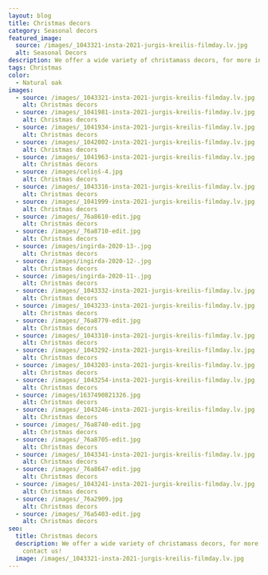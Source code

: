```yaml
---
layout: blog
title: Christmas decors
category: Seasonal decors
featured_image:
  source: /images/_1043321-insta-2021-jurgis-kreilis-filmday.lv.jpg
  alt: Seasonal Decors
description: We offer a wide variety of christamass decors, for more information contact us!
tags: Christmas
color:
  - Natural oak
images:
  - source: /images/_1043321-insta-2021-jurgis-kreilis-filmday.lv.jpg
    alt: Christmas decors
  - source: /images/_1041981-insta-2021-jurgis-kreilis-filmday.lv.jpg
    alt: Christmas decors
  - source: /images/_1041934-insta-2021-jurgis-kreilis-filmday.lv.jpg
    alt: Christmas decors
  - source: /images/_1042002-insta-2021-jurgis-kreilis-filmday.lv.jpg
    alt: Christmas decors
  - source: /images/_1041963-insta-2021-jurgis-kreilis-filmday.lv.jpg
    alt: Christmas decors
  - source: /images/celiņš-4.jpg
    alt: Christmas decors
  - source: /images/_1043316-insta-2021-jurgis-kreilis-filmday.lv.jpg
    alt: Christmas decors
  - source: /images/_1041999-insta-2021-jurgis-kreilis-filmday.lv.jpg
    alt: Christmas decors
  - source: /images/_76a8610-edit.jpg
    alt: Christmas decors
  - source: /images/_76a8710-edit.jpg
    alt: Christmas decors
  - source: /images/ingirda-2020-13-.jpg
    alt: Christmas decors
  - source: /images/ingirda-2020-12-.jpg
    alt: Christmas decors
  - source: /images/ingirda-2020-11-.jpg
    alt: Christmas decors
  - source: /images/_1043332-insta-2021-jurgis-kreilis-filmday.lv.jpg
    alt: Christmas decors
  - source: /images/_1043233-insta-2021-jurgis-kreilis-filmday.lv.jpg
    alt: Christmas decors
  - source: /images/_76a8779-edit.jpg
    alt: Christmas decors
  - source: /images/_1043310-insta-2021-jurgis-kreilis-filmday.lv.jpg
    alt: Christmas decors
  - source: /images/_1043292-insta-2021-jurgis-kreilis-filmday.lv.jpg
    alt: Christmas decors
  - source: /images/_1043203-insta-2021-jurgis-kreilis-filmday.lv.jpg
    alt: Christmas decors
  - source: /images/_1043254-insta-2021-jurgis-kreilis-filmday.lv.jpg
    alt: Christmas decors
  - source: /images/1637490821326.jpg
    alt: Christmas decors
  - source: /images/_1043246-insta-2021-jurgis-kreilis-filmday.lv.jpg
    alt: Christmas decors
  - source: /images/_76a8740-edit.jpg
    alt: Christmas decors
  - source: /images/_76a8705-edit.jpg
    alt: Christmas decors
  - source: /images/_1043341-insta-2021-jurgis-kreilis-filmday.lv.jpg
    alt: Christmas decors
  - source: /images/_76a8647-edit.jpg
    alt: Christmas decors
  - source: /images/_1043241-insta-2021-jurgis-kreilis-filmday.lv.jpg
    alt: Christmas decors
  - source: /images/_76a2909.jpg
    alt: Christmas decors
  - source: /images/_76a5403-edit.jpg
    alt: Christmas decors
seo:
  title: Christmas decors
  description: We offer a wide variety of christamass decors, for more information
    contact us!
  image: /images/_1043321-insta-2021-jurgis-kreilis-filmday.lv.jpg
---
```

